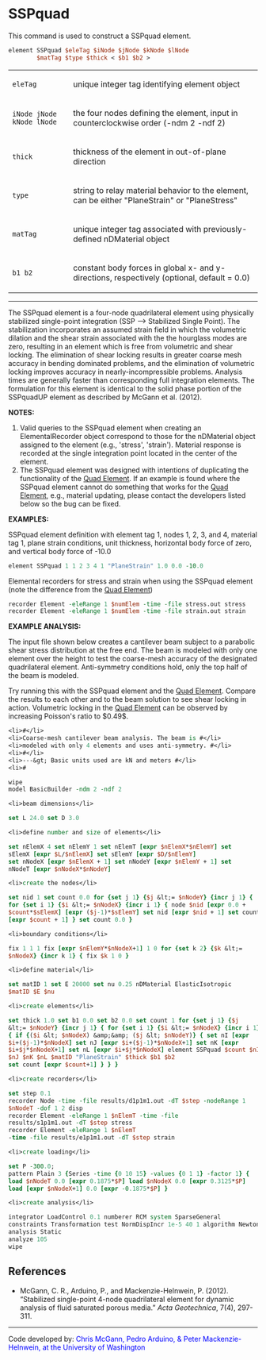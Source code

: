 
# SSPquad

This command is used to construct a SSPquad element.

```tcl
element SSPquad $eleTag $iNode $jNode $kNode $lNode
        $matTag $type $thick < $b1 $b2 >
```

<table>
<tbody>
<tr class="odd">
<td><code class="parameter-table-variable">eleTag</code></td>
<td><p>unique integer tag identifying element object</p></td>
</tr>
<tr class="even">
<td><p><code class="parameter-table-variable">iNode jNode kNode lNode</code></p></td>
<td><p>the four nodes defining the element, input in counterclockwise
order (-ndm 2 -ndf 2)</p></td>
</tr>
<tr class="odd">
<td><code class="parameter-table-variable">thick</code></td>
<td><p>thickness of the element in out-of-plane direction</p></td>
</tr>
<tr class="even">
<td><code class="parameter-table-variable">type</code></td>
<td><p>string to relay material behavior to the element, can be either
"PlaneStrain" or "PlaneStress"</p></td>
</tr>
<tr class="odd">
<td><code class="parameter-table-variable">matTag</code></td>
<td><p>unique integer tag associated with previously-defined nDMaterial
object</p></td>
</tr>
<tr class="even">
<td><p><code class="parameter-table-variable">b1 b2</code></p></td>
<td><p>constant body forces in global x- and y-directions, respectively
(optional, default = 0.0)</p></td>
</tr>
</tbody>
</table>

<hr />
The SSPquad element is a four-node quadrilateral element using
physically stabilized single-point integration (SSP --&gt; Stabilized
Single Point). The stabilization incorporates an assumed strain field in
which the volumetric dilation and the shear strain associated with the
the hourglass modes are zero, resulting in an element which is free from
volumetric and shear locking. The elimination of shear locking results
in greater coarse mesh accuracy in bending dominated problems, and the
elimination of volumetric locking improves accuracy in
nearly-incompressible problems. Analysis times are generally faster than
corresponding full integration elements. The formulation for this
element is identical to the solid phase portion of the SSPquadUP element
as described by McGann et al. (2012).

<p><strong>NOTES:</strong></p>
<ol>
<li>Valid queries to the SSPquad element when creating an
   ElementalRecorder object correspond to those for the nDMaterial object
   assigned to the element (e.g., 'stress', 'strain'). Material response is
   recorded at the single integration point located in the center of the
   element.</li>
<li>The SSPquad element was designed with intentions of duplicating the
   functionality of the <a href="Quad_Element" title="wikilink">Quad
   Element</a>. If an example is found where the SSPquad element cannot do
   something that works for the <a href="Quad_Element" title="wikilink">Quad Element</a>, 
   e.g., material updating, please contact the developers listed below so the bug can be fixed.</li>
</ol>

<p><strong>EXAMPLES:</strong></p>
<p>SSPquad element definition with element tag 1, nodes 1, 2, 3, and 4,
material tag 1, plane strain conditions, unit thickness, horizontal body
force of zero, and vertical body force of -10.0</p>

```tcl
element SSPquad 1 1 2 3 4 1 "PlaneStrain" 1.0 0.0 -10.0
```

Elemental recorders for stress and strain when using the SSPquad
element (note the difference from the <a href="Quad_Element"
title="wikilink">Quad Element</a>)

```tcl
recorder Element -eleRange 1 $numElem -time -file stress.out stress
recorder Element -eleRange 1 $numElem -time -file strain.out strain
```

<p><strong>EXAMPLE ANALYSIS:</strong></p>
<p>The input file shown below creates a cantilever beam subject to a
parabolic shear stress distribution at the free end. The beam is modeled
with only one element over the height to test the coarse-mesh accuracy
of the designated quadrilateral element. Anti-symmetry conditions hold,
only the top half of the beam is modeled.</p>
<p>Try running this with the SSPquad element and the <a
href="Quad_Element" title="wikilink">Quad Element</a>. Compare the
results to each other and to the beam solution to see shear locking in
action. Volumetric locking in the <a href="Quad_Element"
title="wikilink">Quad Element</a> can be observed by increasing
Poisson's ratio to $0.49$.</p>


```tcl
<li>#</li>
<li>Coarse-mesh cantilever beam analysis. The beam is #</li>
<li>modeled with only 4 elements and uses anti-symmetry. #</li>
<li>#</li>
<li>---&gt; Basic units used are kN and meters #</li>
<li>#

wipe
model BasicBuilder -ndm 2 -ndf 2

<li>beam dimensions</li>

set L 24.0 set D 3.0

<li>define number and size of elements</li>

set nElemX 4 set nElemY 1 set nElemT [expr $nElemX*$nElemY] set
sElemX [expr $L/$nElemX] set sElemY [expr $D/$nElemY]
set nNodeX [expr $nElemX + 1] set nNodeY [expr $nElemY + 1] set
nNodeT [expr $nNodeX*$nNodeY]

<li>create the nodes</li>

set nid 1 set count 0.0 for {set j 1} {$j &lt;= $nNodeY} {incr j 1} {
for {set i 1} {$i &lt;= $nNodeX} {incr i 1} { node $nid [expr 0.0 +
$count*$sElemX] [expr ($j-1)*$sElemY] set nid [expr $nid + 1] set count
[expr $count + 1] } set count 0.0 }

<li>boundary conditions</li>

fix 1 1 1 fix [expr $nElemY*$nNodeX+1] 1 0 for {set k 2} {$k &lt;=
$nNodeX} {incr k 1} { fix $k 1 0 }

<li>define material</li>

set matID 1 set E 20000 set nu 0.25 nDMaterial ElasticIsotropic
$matID $E $nu

<li>create elements</li>

set thick 1.0 set b1 0.0 set b2 0.0 set count 1 for {set j 1} {$j
&lt;= $nNodeY} {incr j 1} { for {set i 1} {$i &lt;= $nNodeX} {incr i 1}
{ if {($i &lt; $nNodeX) &amp;&amp; ($j &lt; $nNodeY)} { set nI [expr
$i+($j-1)*$nNodeX] set nJ [expr $i+($j-1)*$nNodeX+1] set nK [expr
$i+$j*$nNodeX+1] set nL [expr $i+$j*$nNodeX] element SSPquad $count $nI
$nJ $nK $nL $matID "PlaneStrain" $thick $b1 $b2
set count [expr $count+1] } } }

<li>create recorders</li>

set step 0.1
recorder Node -time -file results/d1p1m1.out -dT $step -nodeRange 1
$nNodeT -dof 1 2 disp 
recorder Element -eleRange 1 $nElemT -time -file
results/s1p1m1.out -dT $step stress 
recorder Element -eleRange 1 $nElemT
-time -file results/e1p1m1.out -dT $step strain

<li>create loading</li>

set P -300.0;
pattern Plain 3 {Series -time {0 10 15} -values {0 1 1} -factor 1} {
load $nNodeT 0.0 [expr 0.1875*$P] load $nNodeX 0.0 [expr 0.3125*$P]
load [expr $nNodeX+1] 0.0 [expr -0.1875*$P] }

<li>create analysis</li>

integrator LoadControl 0.1 numberer RCM system SparseGeneral
constraints Transformation test NormDispIncr 1e-5 40 1 algorithm Newton
analysis Static
analyze 105
wipe 
```

## References
- McGann, C. R., Arduino, P., and Mackenzie-Helnwein, P. (2012).
  “Stabilized single-point 4-node quadrilateral element for dynamic
  analysis of fluid saturated porous media.” <em>Acta Geotechnica</em>,
  7(4), 297-311.


<hr />
<p>Code developed by: <span style="color:blue"> Chris McGann,
Pedro Arduino, &amp; Peter Mackenzie-Helnwein, at the University of
Washington </span></p>


